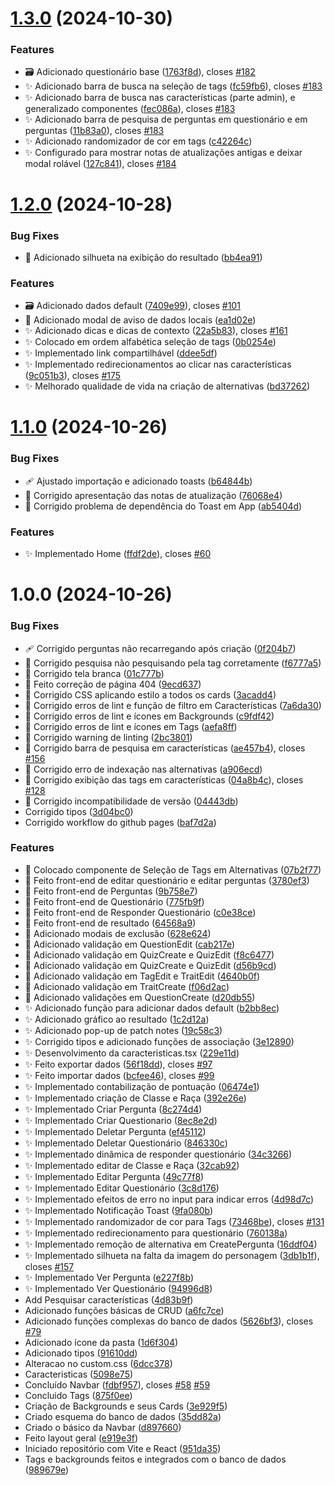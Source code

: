 # [1.3.0](https://github.com/RPG-Engineers/Quiz-RPG/compare/v1.2.0...v1.3.0) (2024-10-30)


### Features

* :card_file_box: Adicionado questionário base ([1763f8d](https://github.com/RPG-Engineers/Quiz-RPG/commit/1763f8dc5fb154ced520acbc74bb54fb6019e40b)), closes [#182](https://github.com/RPG-Engineers/Quiz-RPG/issues/182)
* :sparkles: Adicionado barra de busca na seleção de tags ([fc59fb6](https://github.com/RPG-Engineers/Quiz-RPG/commit/fc59fb68762987546a4bcc187ddab892d1af739f)), closes [#183](https://github.com/RPG-Engineers/Quiz-RPG/issues/183)
* :sparkles: Adicionado barra de busca nas características (parte admin), e generalizado componentes ([fec086a](https://github.com/RPG-Engineers/Quiz-RPG/commit/fec086ab08d9ce0643c336de2a882c0851d4db6a)), closes [#183](https://github.com/RPG-Engineers/Quiz-RPG/issues/183)
* :sparkles: Adicionado barra de pesquisa de perguntas em questionário e em perguntas ([11b83a0](https://github.com/RPG-Engineers/Quiz-RPG/commit/11b83a0a0823d6339fbff19cf65a0b2af663faff)), closes [#183](https://github.com/RPG-Engineers/Quiz-RPG/issues/183)
* :sparkles: Adicionado randomizador de cor em tags ([c42264c](https://github.com/RPG-Engineers/Quiz-RPG/commit/c42264c584f1c2116e22f44721535ecc518ab3a2))
* :sparkles: Configurado para mostrar notas de atualizações antigas e deixar modal rolável ([127c841](https://github.com/RPG-Engineers/Quiz-RPG/commit/127c841fc3107c1c24156ca07fe93318718ffebb)), closes [#184](https://github.com/RPG-Engineers/Quiz-RPG/issues/184)

# [1.2.0](https://github.com/RPG-Engineers/Quiz-RPG/compare/v1.1.0...v1.2.0) (2024-10-28)


### Bug Fixes

* :lipstick: Adicionado silhueta na exibição do resultado ([bb4ea91](https://github.com/RPG-Engineers/Quiz-RPG/commit/bb4ea917e5bd549ef6966905cbcff0a888772f6a))


### Features

* :card_file_box: Adicionado dados default ([7409e99](https://github.com/RPG-Engineers/Quiz-RPG/commit/7409e991a666de33cc6eae084b155f06ee31e7dd)), closes [#101](https://github.com/RPG-Engineers/Quiz-RPG/issues/101)
* :children_crossing: Adicionado modal de aviso de dados locais ([ea1d02e](https://github.com/RPG-Engineers/Quiz-RPG/commit/ea1d02e009830e15b6f69db70b36a2cc90a1a11c))
* :sparkles: Adicionado dicas e dicas de contexto ([22a5b83](https://github.com/RPG-Engineers/Quiz-RPG/commit/22a5b8350f37eee75910dc3696e0ca1507e10c7e)), closes [#161](https://github.com/RPG-Engineers/Quiz-RPG/issues/161)
* :sparkles: Colocado em ordem alfabética seleção de tags ([0b0254e](https://github.com/RPG-Engineers/Quiz-RPG/commit/0b0254ef60d9fa9cd34ff3bc43df23daa0214b79))
* :sparkles: Implementado link compartilhável ([ddee5df](https://github.com/RPG-Engineers/Quiz-RPG/commit/ddee5df24f7d10c29c896f829438594c6c0db073))
* :sparkles: Implementado redirecionamentos ao clicar nas características ([9c051b3](https://github.com/RPG-Engineers/Quiz-RPG/commit/9c051b3caffaa0d4761c2316195f439c413cdf6c)), closes [#175](https://github.com/RPG-Engineers/Quiz-RPG/issues/175)
* :sparkles: Melhorado qualidade de vida na criação de alternativas ([bd37262](https://github.com/RPG-Engineers/Quiz-RPG/commit/bd37262937c1a51e126ec2c7db5698a5cf826962))

# [1.1.0](https://github.com/RPG-Engineers/Quiz-RPG/compare/v1.0.0...v1.1.0) (2024-10-26)


### Bug Fixes

* :adhesive_bandage: Ajustado importação e adicionado toasts ([b64844b](https://github.com/RPG-Engineers/Quiz-RPG/commit/b64844b4565e12aabf963de88e0a434979e1195f))
* :wrench: Corrigido apresentação das notas de atualização ([76068e4](https://github.com/RPG-Engineers/Quiz-RPG/commit/76068e41abcf661d9d8687b238dced581d95edb2))
* :wrench: Corrigido problema de dependência do Toast em App ([ab5404d](https://github.com/RPG-Engineers/Quiz-RPG/commit/ab5404da2a87d3d5a7efaa9e640ebb80fd774ffa))


### Features

* :sparkles: Implementado Home ([ffdf2de](https://github.com/RPG-Engineers/Quiz-RPG/commit/ffdf2de41ce90e5dc13d4fa61361655f2c193347)), closes [#60](https://github.com/RPG-Engineers/Quiz-RPG/issues/60)

# 1.0.0 (2024-10-26)


### Bug Fixes

* :adhesive_bandage: Corrigido perguntas não recarregando após criação ([0f204b7](https://github.com/RPG-Engineers/Quiz-RPG/commit/0f204b7530aea04b27f52b55d11ad5c4e861299d))
* :bug: Corrigido pesquisa não pesquisando pela tag corretamente ([f6777a5](https://github.com/RPG-Engineers/Quiz-RPG/commit/f6777a59f134542fe52bc5dc086309bf0954186b))
* :bug: Corrigido tela branca ([01c777b](https://github.com/RPG-Engineers/Quiz-RPG/commit/01c777b91f7b67b3beb80a6f2aa216caccab412f))
* :bug: Feito correção de página 404 ([9ecd637](https://github.com/RPG-Engineers/Quiz-RPG/commit/9ecd63733e883249d625662deeeff367f62a70ab))
* :lipstick: Corrigido CSS aplicando estilo a todos os cards ([3acadd4](https://github.com/RPG-Engineers/Quiz-RPG/commit/3acadd4ae6a35ec95422c8efb7bba3705a0ea15c))
* :rotating_light: Corrigido erros de lint e função de filtro em Características ([7a6da30](https://github.com/RPG-Engineers/Quiz-RPG/commit/7a6da30fffbd2d39a8661599204c174be29900ee))
* :rotating_light: Corrigido erros de lint e ícones em Backgrounds ([c9fdf42](https://github.com/RPG-Engineers/Quiz-RPG/commit/c9fdf422cb8b60a5714f33fe98423f49f2021d1b))
* :rotating_light: Corrigido erros de lint e ícones em Tags ([aefa8ff](https://github.com/RPG-Engineers/Quiz-RPG/commit/aefa8ffa21bed33a0c096638f57e4a242d528c29))
* :rotating_light: Corrigido warning de linting ([2bc3801](https://github.com/RPG-Engineers/Quiz-RPG/commit/2bc3801a85130c85e55016714ad2d22e39a91bd6))
* :wrench: Corrigido barra de pesquisa em características ([ae457b4](https://github.com/RPG-Engineers/Quiz-RPG/commit/ae457b46d0f76fea9aa9f0c478f9bdee99246d74)), closes [#156](https://github.com/RPG-Engineers/Quiz-RPG/issues/156)
* :wrench: Corrigido erro de indexação nas alternativas ([a906ecd](https://github.com/RPG-Engineers/Quiz-RPG/commit/a906ecdca401b3785545445f9c50dc8618061a60))
* :wrench: Corrigido exibição das tags em características ([04a8b4c](https://github.com/RPG-Engineers/Quiz-RPG/commit/04a8b4ce63c656ab003abb34742bcbe5c7755899)), closes [#128](https://github.com/RPG-Engineers/Quiz-RPG/issues/128)
* :wrench: Corrigido incompatibilidade de versão ([04443db](https://github.com/RPG-Engineers/Quiz-RPG/commit/04443db9639cde7bed2c5e587b2c386c9a33d57c))
* Corrigido tipos ([3d04bc0](https://github.com/RPG-Engineers/Quiz-RPG/commit/3d04bc04ceff3bfdbaa8e80c7344faa5b4f1f164))
* Corrigido workflow do github pages ([baf7d2a](https://github.com/RPG-Engineers/Quiz-RPG/commit/baf7d2ad482a1ff13aeef6e0466aa864abb210dc))


### Features

* :lipstick: Colocado componente de Seleção de Tags em Alternativas ([07b2f77](https://github.com/RPG-Engineers/Quiz-RPG/commit/07b2f77bc5b84bab6d50a5efd3dbb8a70edb9468))
* :lipstick: Feito front-end de editar questionário e editar perguntas ([3780ef3](https://github.com/RPG-Engineers/Quiz-RPG/commit/3780ef3fb5523ee1ca1a57d39a81124497d611ec))
* :lipstick: Feito front-end de Perguntas ([9b758e7](https://github.com/RPG-Engineers/Quiz-RPG/commit/9b758e7a527a90b9ebb9ae3147f696cfd4b29e82))
* :lipstick: Feito front-end de Questionário ([775fb9f](https://github.com/RPG-Engineers/Quiz-RPG/commit/775fb9f116ec50898a4c739bd626b20aef8093a1))
* :lipstick: Feito front-end de Responder Questionário ([c0e38ce](https://github.com/RPG-Engineers/Quiz-RPG/commit/c0e38ce68738f173f421cfa2b9f7fa9ddfe4d9ed))
* :lipstick: Feito front-end de resultado ([64568a9](https://github.com/RPG-Engineers/Quiz-RPG/commit/64568a937d9a4fbe3867375a15734266b8aab61b))
* :safety_vest: Adicionado modais de exclusão ([628e624](https://github.com/RPG-Engineers/Quiz-RPG/commit/628e6245f6e84b4fab40a53e667188695ede3ff7))
* :safety_vest: Adicionado validação em QuestionEdit ([cab217e](https://github.com/RPG-Engineers/Quiz-RPG/commit/cab217e6e038884f679215078a103acfb1213661))
* :safety_vest: Adicionado validação em QuizCreate e QuizEdit ([f8c6477](https://github.com/RPG-Engineers/Quiz-RPG/commit/f8c6477d7f3973f3eab750d1ca4893a629d153d1))
* :safety_vest: Adicionado validação em QuizCreate e QuizEdit ([d56b9cd](https://github.com/RPG-Engineers/Quiz-RPG/commit/d56b9cd85ab0fde5310262012dc901a3f5625049))
* :safety_vest: Adicionado validação em TagEdit e TraitEdit ([4640b0f](https://github.com/RPG-Engineers/Quiz-RPG/commit/4640b0f4e7367ab3e30a89482ce8120d037fd82d))
* :safety_vest: Adicionado validação em TraitCreate ([f06d2ac](https://github.com/RPG-Engineers/Quiz-RPG/commit/f06d2acbb5c222f3350fbee365e6d3c20255a6d5))
* :safety_vest: Adicionado validações em QuestionCreate ([d20db55](https://github.com/RPG-Engineers/Quiz-RPG/commit/d20db5543fb9632380eadb06ace342a98ab37664))
* :sparkles: Adicionado função para adicionar dados default ([b2bb8ec](https://github.com/RPG-Engineers/Quiz-RPG/commit/b2bb8ecd88260c7a7e4c22b548a652191d6486ee))
* :sparkles: Adicionado gráfico ao resultado ([1c2d12a](https://github.com/RPG-Engineers/Quiz-RPG/commit/1c2d12ab6e858c7d42a85012c198632a9882d554))
* :sparkles: Adicionado pop-up de patch notes ([19c58c3](https://github.com/RPG-Engineers/Quiz-RPG/commit/19c58c32f46f0241044acdc5a770d5613a757844))
* :sparkles: Corrigido tipos e adicionado funções de associação ([3e12890](https://github.com/RPG-Engineers/Quiz-RPG/commit/3e128907efe86bf16a8c0bc83a2d8bea5e9d28bb))
* :sparkles: Desenvolvimento da caracteristicas.tsx ([229e11d](https://github.com/RPG-Engineers/Quiz-RPG/commit/229e11d70f022dfe28b9a261c1ab30a29503f576))
* :sparkles: Feito exportar dados ([56f18dd](https://github.com/RPG-Engineers/Quiz-RPG/commit/56f18dd0b43818f4b8dce42a5f2ebb923c0a87d5)), closes [#97](https://github.com/RPG-Engineers/Quiz-RPG/issues/97)
* :sparkles: Feito importar dados ([bcfee46](https://github.com/RPG-Engineers/Quiz-RPG/commit/bcfee464162f061be2d2019106fec7b8bfe0c168)), closes [#99](https://github.com/RPG-Engineers/Quiz-RPG/issues/99)
* :sparkles: Implementado contabilização de pontuação ([06474e1](https://github.com/RPG-Engineers/Quiz-RPG/commit/06474e189d19016fb25dedf678e1c03bf0c968ff))
* :sparkles: Implementado criação de Classe e Raça ([392e26e](https://github.com/RPG-Engineers/Quiz-RPG/commit/392e26eb2948f17c06424c108c139afcf7f086fd))
* :sparkles: Implementado Criar Pergunta ([8c274d4](https://github.com/RPG-Engineers/Quiz-RPG/commit/8c274d4fc8d06932c4193d55067dde0a15b32a9e))
* :sparkles: Implementado Criar Questionario ([8ec8e2d](https://github.com/RPG-Engineers/Quiz-RPG/commit/8ec8e2d0025c365944a5c6049af08c250fa1ef32))
* :sparkles: Implementado Deletar Pergunta ([ef45112](https://github.com/RPG-Engineers/Quiz-RPG/commit/ef4511267c485b6c6b8a40de9cfc620aa590f542))
* :sparkles: Implementado Deletar Questionário ([846330c](https://github.com/RPG-Engineers/Quiz-RPG/commit/846330c6736fece9941e4dadc9eec50634db4a5c))
* :sparkles: Implementado dinâmica de responder questionário ([34c3266](https://github.com/RPG-Engineers/Quiz-RPG/commit/34c326699710e942742a8f930363838eb78050f6))
* :sparkles: Implementado editar de Classe e Raça ([32cab92](https://github.com/RPG-Engineers/Quiz-RPG/commit/32cab927518c28a5a5a470a178822c64659338e2))
* :sparkles: Implementado Editar Pergunta ([49c77f8](https://github.com/RPG-Engineers/Quiz-RPG/commit/49c77f8f409edd07cfaf35576acef4eee86b95f1))
* :sparkles: Implementado Editar Questionário ([3c8d176](https://github.com/RPG-Engineers/Quiz-RPG/commit/3c8d1760139a3cd81a2c73562f862717b7a16cb0))
* :sparkles: Implementado efeitos de erro no input para indicar erros ([4d98d7c](https://github.com/RPG-Engineers/Quiz-RPG/commit/4d98d7cf9967879258525585b701ea837c449732))
* :sparkles: Implementado Notificação Toast ([9fa080b](https://github.com/RPG-Engineers/Quiz-RPG/commit/9fa080bf0f658ef088c1a6c81bd57eadd8970c3b))
* :sparkles: Implementado randomizador de cor para Tags ([73468be](https://github.com/RPG-Engineers/Quiz-RPG/commit/73468be0d3a4a711090b6a54d18e652e0a1baefe)), closes [#131](https://github.com/RPG-Engineers/Quiz-RPG/issues/131)
* :sparkles: Implementado redirecionamento para questionário ([760138a](https://github.com/RPG-Engineers/Quiz-RPG/commit/760138a10b0e8d3d72aa35d13c24ecf20fe3fa96))
* :sparkles: Implementado remoção de alternativa em CreatePergunta ([16ddf04](https://github.com/RPG-Engineers/Quiz-RPG/commit/16ddf04cada0a11b11e72256e2850545cf7e120a))
* :sparkles: Implementado silhueta na falta da imagem do personagem ([3db1b1f](https://github.com/RPG-Engineers/Quiz-RPG/commit/3db1b1f0830642be7dd1e805a6991257343b013c)), closes [#157](https://github.com/RPG-Engineers/Quiz-RPG/issues/157)
* :sparkles: Implementado Ver Pergunta ([e227f8b](https://github.com/RPG-Engineers/Quiz-RPG/commit/e227f8baa4212fa7867f8f9f8fabb91feb15a398))
* :sparkles: Implementado Ver Questionário ([94996d8](https://github.com/RPG-Engineers/Quiz-RPG/commit/94996d8151316eb019b855b12c7f84b4914cc2a1))
* Add Pesquisar características ([4d83b9f](https://github.com/RPG-Engineers/Quiz-RPG/commit/4d83b9f54c5d0963bf41acd86ca9ed072fb4d3b3))
* Adicionado funções básicas de CRUD ([a6fc7ce](https://github.com/RPG-Engineers/Quiz-RPG/commit/a6fc7ceeab8ba777880dce7f0b50d4d4613dd28a))
* Adicionado funções complexas do banco de dados ([5626bf3](https://github.com/RPG-Engineers/Quiz-RPG/commit/5626bf36b881a8037a4a32cd14da9c968bc4cc0f)), closes [#79](https://github.com/RPG-Engineers/Quiz-RPG/issues/79)
* Adicionado ícone da pasta ([1d6f304](https://github.com/RPG-Engineers/Quiz-RPG/commit/1d6f304be65b18df951c15d4e59f17073a4a0204))
* Adicionado tipos ([91610dd](https://github.com/RPG-Engineers/Quiz-RPG/commit/91610ddfc3fc8a57ebfc7eaeda847bacd25f02b9))
* Alteracao no custom.css ([6dcc378](https://github.com/RPG-Engineers/Quiz-RPG/commit/6dcc378b98dd5c7be1b22004880fd55df149079c))
* Caracteristicas ([5098e75](https://github.com/RPG-Engineers/Quiz-RPG/commit/5098e75bb1c0a82805771afc3386c84590ff64cd))
* Concluído Navbar ([fdbf957](https://github.com/RPG-Engineers/Quiz-RPG/commit/fdbf957da3a18e5def6d7a58fbb2352f98064a89)), closes [#58](https://github.com/RPG-Engineers/Quiz-RPG/issues/58) [#59](https://github.com/RPG-Engineers/Quiz-RPG/issues/59)
* Concluido Tags ([875f0ee](https://github.com/RPG-Engineers/Quiz-RPG/commit/875f0eea7b696dc3d1a5765b6acf3bdb390390b6))
* Criação de Backgrounds e seus Cards ([3e929f5](https://github.com/RPG-Engineers/Quiz-RPG/commit/3e929f595bd1f3d40282c5ed006c0a6009a04dad))
* Criado esquema do banco de dados ([35dd82a](https://github.com/RPG-Engineers/Quiz-RPG/commit/35dd82a215729ee58fd4a83b280fcab7cf5359ce))
* Criado o básico da Navbar ([d897660](https://github.com/RPG-Engineers/Quiz-RPG/commit/d89766066f0532fa0573427773f5647e4a493a76))
* Feito layout geral ([e919e3f](https://github.com/RPG-Engineers/Quiz-RPG/commit/e919e3ff2e7025acef04994b8160c8765a3d6fae))
* Iniciado repositório com Vite e React ([951da35](https://github.com/RPG-Engineers/Quiz-RPG/commit/951da3598c163eaca631030ddb45f60cce57b505))
* Tags e backgrounds feitos e integrados com o banco de dados ([989679e](https://github.com/RPG-Engineers/Quiz-RPG/commit/989679e70f314e29eefc6ab61e277a58bbb06a8f))
